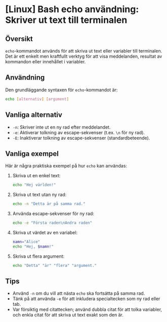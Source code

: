 # [Linux] Bash echo användning: Skriver ut text till terminalen

## Översikt
`echo`-kommandot används för att skriva ut text eller variabler till terminalen. Det är ett enkelt men kraftfullt verktyg för att visa meddelanden, resultat av kommandon eller innehållet i variabler.

## Användning
Den grundläggande syntaxen för `echo`-kommandot är:

```bash
echo [alternativ] [argument]
```

## Vanliga alternativ
- `-n`: Skriver inte ut en ny rad efter meddelandet.
- `-e`: Aktiverar tolkning av escape-sekvenser (t.ex. `\n` för ny rad).
- `-E`: Inaktiverar tolkning av escape-sekvenser (standardbeteende).

## Vanliga exempel
Här är några praktiska exempel på hur `echo` kan användas:

1. Skriva ut en enkel text:
   ```bash
   echo "Hej världen!"
   ```

2. Skriva ut text utan ny rad:
   ```bash
   echo -n "Detta är på samma rad."
   ```

3. Använda escape-sekvenser för ny rad:
   ```bash
   echo -e "Första raden\nAndra raden"
   ```

4. Skriva ut värdet av en variabel:
   ```bash
   namn="Alice"
   echo "Hej, $namn!"
   ```

5. Skriva ut flera argument:
   ```bash
   echo "Detta" "är" "flera" "argument."
   ```

## Tips
- Använd `-n` om du vill att nästa `echo` ska fortsätta på samma rad.
- Tänk på att använda `-e` för att inkludera specialtecken som ny rad eller tab.
- Var försiktig med citattecken; använd dubbla citat för att tolka variabler, och enkla citat för att skriva ut text exakt som den är.